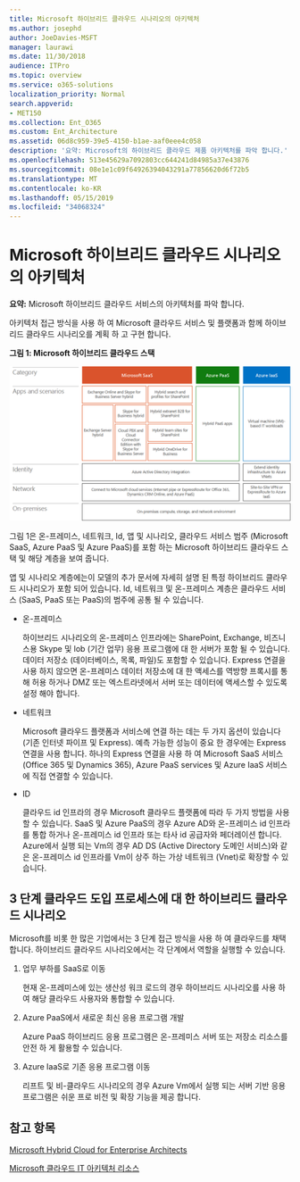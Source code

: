 ```yaml
---
title: Microsoft 하이브리드 클라우드 시나리오의 아키텍처
ms.author: josephd
author: JoeDavies-MSFT
manager: laurawi
ms.date: 11/30/2018
audience: ITPro
ms.topic: overview
ms.service: o365-solutions
localization_priority: Normal
search.appverid:
- MET150
ms.collection: Ent_O365
ms.custom: Ent_Architecture
ms.assetid: 06d8c959-39e5-4150-b1ae-aaf0eee4c058
description: '요약: Microsoft의 하이브리드 클라우드 제품 아키텍처를 파악 합니다.'
ms.openlocfilehash: 513e45629a7092803cc644241d84985a37e43876
ms.sourcegitcommit: 08e1e1c09f64926394043291a77856620d6f72b5
ms.translationtype: MT
ms.contentlocale: ko-KR
ms.lasthandoff: 05/15/2019
ms.locfileid: "34068324"
---
```

# <a name="architecture-of-microsoft-hybrid-cloud-scenarios"></a>Microsoft 하이브리드 클라우드 시나리오의 아키텍처

 **요약:** Microsoft 하이브리드 클라우드 서비스의 아키텍처를 파악 합니다.
  
아키텍처 접근 방식을 사용 하 여 Microsoft 클라우드 서비스 및 플랫폼과 함께 하이브리드 클라우드 시나리오를 계획 하 고 구현 합니다.
  
**그림 1: Microsoft 하이브리드 클라우드 스택**

![Microsoft 하이브리드 클라우드 스택](media/Hybrid-Poster/Hybrid-Cloud-Stack.png)
  
그림 1은 온-프레미스, 네트워크, Id, 앱 및 시나리오, 클라우드 서비스 범주 (Microsoft SaaS, Azure PaaS 및 Azure PaaS)를 포함 하는 Microsoft 하이브리드 클라우드 스택 및 해당 계층을 보여 줍니다.
  
앱 및 시나리오 계층에는이 모델의 추가 문서에 자세히 설명 된 특정 하이브리드 클라우드 시나리오가 포함 되어 있습니다. Id, 네트워크 및 온-프레미스 계층은 클라우드 서비스 (SaaS, PaaS 또는 PaaS)의 범주에 공통 될 수 있습니다.
  
- 온-프레미스
    
    하이브리드 시나리오의 온-프레미스 인프라에는 SharePoint, Exchange, 비즈니스용 Skype 및 lob (기간 업무) 응용 프로그램에 대 한 서버가 포함 될 수 있습니다. 데이터 저장소 (데이터베이스, 목록, 파일)도 포함할 수 있습니다. Express 연결을 사용 하지 않으면 온-프레미스 데이터 저장소에 대 한 액세스를 역방향 프록시를 통해 허용 하거나 DMZ 또는 엑스트라넷에서 서버 또는 데이터에 액세스할 수 있도록 설정 해야 합니다.
    
- 네트워크
    
    Microsoft 클라우드 플랫폼과 서비스에 연결 하는 데는 두 가지 옵션이 있습니다 (기존 인터넷 파이프 및 Express). 예측 가능한 성능이 중요 한 경우에는 Express 연결을 사용 합니다. 하나의 Express 연결을 사용 하 여 Microsoft SaaS 서비스 (Office 365 및 Dynamics 365), Azure PaaS services 및 Azure IaaS 서비스에 직접 연결할 수 있습니다.
    
- ID
    
    클라우드 id 인프라의 경우 Microsoft 클라우드 플랫폼에 따라 두 가지 방법을 사용할 수 있습니다. SaaS 및 Azure PaaS의 경우 Azure AD와 온-프레미스 id 인프라를 통합 하거나 온-프레미스 id 인프라 또는 타사 id 공급자와 페더레이션 합니다. Azure에서 실행 되는 Vm의 경우 AD DS (Active Directory 도메인 서비스)와 같은 온-프레미스 id 인프라를 Vm이 상주 하는 가상 네트워크 (Vnet)로 확장할 수 있습니다.
    
## <a name="hybrid-cloud-scenarios-for-the-three-phase-cloud-adoption-process"></a>3 단계 클라우드 도입 프로세스에 대 한 하이브리드 클라우드 시나리오

Microsoft를 비롯 한 많은 기업에서는 3 단계 접근 방식을 사용 하 여 클라우드를 채택 합니다. 하이브리드 클라우드 시나리오에서는 각 단계에서 역할을 실행할 수 있습니다.
  
1. 업무 부하를 SaaS로 이동
    
    현재 온-프레미스에 있는 생산성 워크 로드의 경우 하이브리드 시나리오를 사용 하 여 해당 클라우드 사용자와 통합할 수 있습니다.
    
2. Azure PaaS에서 새로운 최신 응용 프로그램 개발
    
    Azure PaaS 하이브리드 응용 프로그램은 온-프레미스 서버 또는 저장소 리소스를 안전 하 게 활용할 수 있습니다.
    
3. Azure IaaS로 기존 응용 프로그램 이동
    
    리프트 및 비-클라우드 시나리오의 경우 Azure Vm에서 실행 되는 서버 기반 응용 프로그램은 쉬운 프로 비전 및 확장 기능을 제공 합니다.
    
## <a name="see-also"></a>참고 항목

[Microsoft Hybrid Cloud for Enterprise Architects](microsoft-hybrid-cloud-for-enterprise-architects.md)
  
[Microsoft 클라우드 IT 아키텍처 리소스](microsoft-cloud-it-architecture-resources.md)

